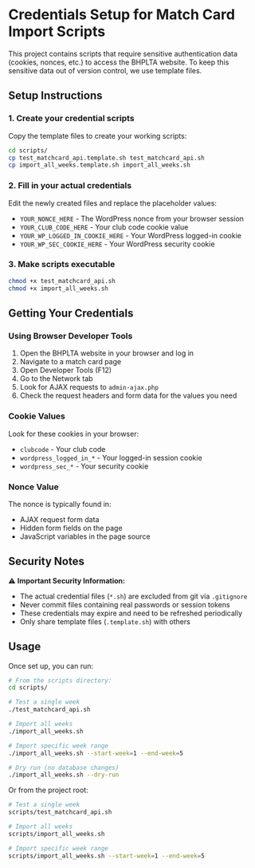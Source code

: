 # Credentials Setup for Match Card Import Scripts

This project contains scripts that require sensitive authentication data (cookies, nonces, etc.) to access the BHPLTA website. To keep this sensitive data out of version control, we use template files.

## Setup Instructions

### 1. Create your credential scripts

Copy the template files to create your working scripts:

```bash
cd scripts/
cp test_matchcard_api.template.sh test_matchcard_api.sh
cp import_all_weeks.template.sh import_all_weeks.sh
```

### 2. Fill in your actual credentials

Edit the newly created files and replace the placeholder values:

- `YOUR_NONCE_HERE` - The WordPress nonce from your browser session
- `YOUR_CLUB_CODE_HERE` - Your club code cookie value  
- `YOUR_WP_LOGGED_IN_COOKIE_HERE` - Your WordPress logged-in cookie
- `YOUR_WP_SEC_COOKIE_HERE` - Your WordPress security cookie

### 3. Make scripts executable

```bash
chmod +x test_matchcard_api.sh
chmod +x import_all_weeks.sh
```

## Getting Your Credentials

### Using Browser Developer Tools

1. Open the BHPLTA website in your browser and log in
2. Navigate to a match card page
3. Open Developer Tools (F12)
4. Go to the Network tab
5. Look for AJAX requests to `admin-ajax.php`
6. Check the request headers and form data for the values you need

### Cookie Values

Look for these cookies in your browser:
- `clubcode` - Your club code
- `wordpress_logged_in_*` - Your logged-in session cookie
- `wordpress_sec_*` - Your security cookie

### Nonce Value

The nonce is typically found in:
- AJAX request form data
- Hidden form fields on the page
- JavaScript variables in the page source

## Security Notes

⚠️ **Important Security Information:**

- The actual credential files (`*.sh`) are excluded from git via `.gitignore`
- Never commit files containing real passwords or session tokens
- These credentials may expire and need to be refreshed periodically
- Only share template files (`.template.sh`) with others

## Usage

Once set up, you can run:

```bash
# From the scripts directory:
cd scripts/

# Test a single week
./test_matchcard_api.sh

# Import all weeks
./import_all_weeks.sh

# Import specific week range
./import_all_weeks.sh --start-week=1 --end-week=5

# Dry run (no database changes)
./import_all_weeks.sh --dry-run
```

Or from the project root:

```bash
# Test a single week
scripts/test_matchcard_api.sh

# Import all weeks
scripts/import_all_weeks.sh

# Import specific week range
scripts/import_all_weeks.sh --start-week=1 --end-week=5
``` 